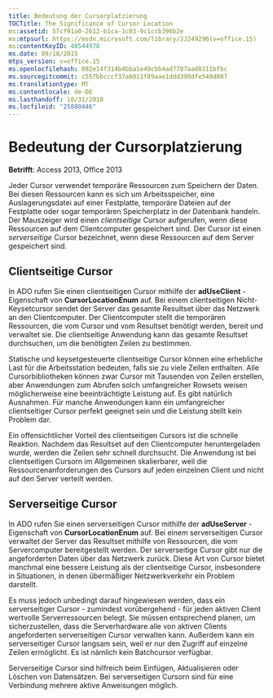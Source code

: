 ```yaml
---
title: Bedeutung der Cursorplatzierung
TOCTitle: The Significance of Cursor Location
ms:assetid: 57cf91a0-2612-b1ca-1c03-9c1ccb396b2e
ms:mtpsurl: https://msdn.microsoft.com/library/JJ249296(v=office.15)
ms:contentKeyID: 48544978
ms.date: 09/18/2015
mtps_version: v=office.15
ms.openlocfilehash: 092e14f314b4bba1e49cbb4ad7707aad0311bfbc
ms.sourcegitcommit: c557bbcccf37a6011f89aae1ddd399dfe549d087
ms.translationtype: MT
ms.contentlocale: de-DE
ms.lasthandoff: 10/31/2018
ms.locfileid: "25880446"
---
```

# <a name="the-significance-of-cursor-location"></a>Bedeutung der Cursorplatzierung


**Betrifft**: Access 2013, Office 2013

Jeder Cursor verwendet temporäre Ressourcen zum Speichern der Daten. Bei diesen Ressourcen kann es sich um Arbeitsspeicher, eine Auslagerungsdatei auf einer Festplatte, temporäre Dateien auf der Festplatte oder sogar temporären Speicherplatz in der Datenbank handeln. Der Mauszeiger wird einen *clientseitige* Cursor aufgerufen, wenn diese Ressourcen auf dem Clientcomputer gespeichert sind. Der Cursor ist einen *serverseitige* Cursor bezeichnet, wenn diese Ressourcen auf dem Server gespeichert sind.

## <a name="client-side-cursors"></a>Clientseitige Cursor

In ADO rufen Sie einen clientseitigen Cursor mithilfe der **adUseClient** -Eigenschaft von **CursorLocationEnum** auf. Bei einem clientseitigen Nicht-Keysetcursor sendet der Server das gesamte Resultset über das Netzwerk an den Clientcomputer. Der Clientcomputer stellt die temporären Ressourcen, die vom Cursor und vom Resultset benötigt werden, bereit und verwaltet sie. Die clientseitige Anwendung kann das gesamte Resultset durchsuchen, um die benötigten Zeilen zu bestimmen.

Statische und keysetgesteuerte clientseitige Cursor können eine erhebliche Last für die Arbeitsstation bedeuten, falls sie zu viele Zeilen enthalten. Alle Cursorbibliotheken können zwar Cursor mit Tausenden von Zeilen erstellen, aber Anwendungen zum Abrufen solch umfangreicher Rowsets weisen möglicherweise eine beeinträchtigte Leistung auf. Es gibt natürlich Ausnahmen. Für manche Anwendungen kann ein umfangreicher clientseitiger Cursor perfekt geeignet sein und die Leistung stellt kein Problem dar.

Ein offensichtlicher Vorteil des clientseitigen Cursors ist die schnelle Reaktion. Nachdem das Resultset auf den Clientcomputer heruntergeladen wurde, werden die Zeilen sehr schnell durchsucht. Die Anwendung ist bei clientseitigen Cursorn im Allgemeinen skalierbarer, weil die Ressourcenanforderungen des Cursors auf jeden einzelnen Client und nicht auf den Server verteilt werden.

## <a name="server-side-cursors"></a>Serverseitige Cursor

In ADO rufen Sie einen serverseitigen Cursor mithilfe der **adUseServer** -Eigenschaft von **CursorLocationEnum** auf. Bei einem serverseitigen Cursor verwaltet der Server das Resultset mithilfe von Ressourcen, die vom Servercomputer bereitgestellt werden. Der serverseitige Cursor gibt nur die angeforderten Daten über das Netzwerk zurück. Diese Art von Cursor bietet manchmal eine bessere Leistung als der clientseitige Cursor, insbesondere in Situationen, in denen übermäßiger Netzwerkverkehr ein Problem darstellt.

Es muss jedoch unbedingt darauf hingewiesen werden, dass ein serverseitiger Cursor - zumindest vorübergehend - für jeden aktiven Client wertvolle Serverressourcen belegt. Sie müssen entsprechend planen, um sicherzustellen, dass die Serverhardware alle von aktiven Clients angeforderten serverseitigen Cursor verwalten kann. Außerdem kann ein serverseitiger Cursor langsam sein, weil er nur den Zugriff auf einzelne Zeilen ermöglicht. Es ist nämlich kein Batchcursor verfügbar.

Serverseitige Cursor sind hilfreich beim Einfügen, Aktualisieren oder Löschen von Datensätzen. Bei serverseitigen Cursorn sind für eine Verbindung mehrere aktive Anweisungen möglich.

